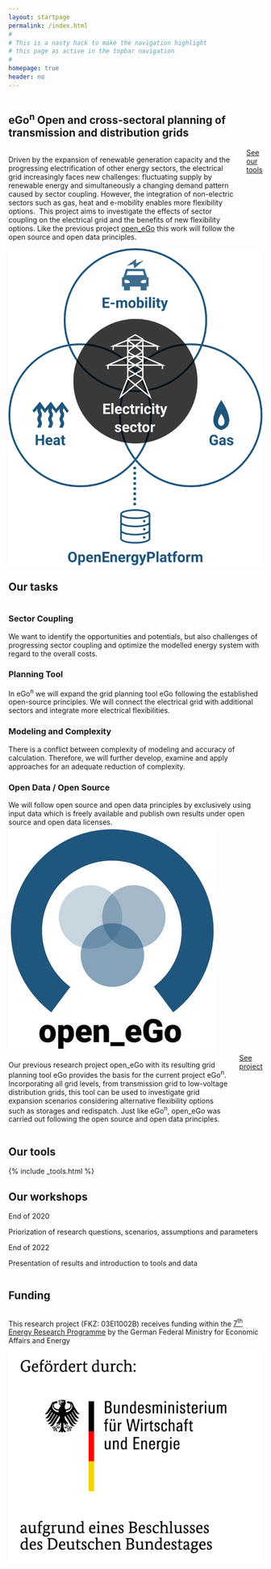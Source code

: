 ```yaml
---
layout: startpage
permalink: /index.html
#
# This is a nasty hack to make the navigation highlight
# this page as active in the topbar navigation
#
homepage: true
header: no
---
```



<div class="page__wrap">

  <section class="hero row row__wrap">
    <div class="columns">
      <h1 class="hero__header">
        <span class="hero__header--name">eGo<sup>n</sup></span>
        <span class="hero__header--text">Open and cross-sectoral planning of transmission and distribution grids</span>
      </h1>
    </div>
    <div class="hero__left large-7 columns">
      <p class="hero__subheader">
        Driven by the expansion of renewable generation capacity and the progressing electrification of other energy sectors, the electrical grid increasingly faces new challenges: fluctuating supply by renewable energy and simultaneously a changing demand pattern caused by sector coupling. However, the integration of non-electric sectors such as gas, heat and e-mobility enables more flexibility options. 
        This project aims to investigate the effects of sector coupling on the electrical grid and the benefits of new flexibility options. Like the previous project <a href="https://openegoproject.,wordpress.com" title="open_eGo">open_eGo</a> this work will follow the open source and open data principles.
      </p>
      <div class="hero__btn">
        <a href="/tools_data/" class="button hero__cta">See our tools</a>
      </div>
    </div>
    <div class="hero__right large-5 columns hero__img">
      <img src="images/HP_hero_img_v3_for_web.svg" alt="Image about how open_egon works">
    </div>
  </section>

  <section class="tasks row row__wrap">
    <div class="small-12 columns tasks__header">
      <h2>Our tasks</h2>
    </div>
    <div class="small-12 columns">
      <div class="tasks__row row">
        <div class="tasks__item medium-6 columns">
          <div class="tasks__item-text">
            <h3 class="tasks__item-title">Sector Coupling</h3>
            We want to identify the opportunities and potentials, but also challenges of progressing sector coupling and optimize the modelled energy system with regard to the overall costs.
          </div>
        </div>
        <div class="tasks__item medium-6 columns">
          <div class="tasks__item-text">
            <h3 class="tasks__item-title">Planning Tool</h3>
            In eGo<sup>n</sup> we will expand the grid planning tool eGo following the established open-source principles. We will connect the electrical grid with additional sectors and integrate more electrical flexibilities.
          </div>
        </div>
      </div>
    </div>
    <div class="small-12 columns">
      <div class="tasks__row row">
        <div class="tasks__item medium-6 columns">
          <div class="tasks__item-text">
          <h3 class="tasks__item-title">Modeling and Complexity</h3>
            There is a conflict between complexity of modeling and accuracy of calculation. Therefore, we will further develop, examine and apply approaches for an adequate reduction of complexity.
          </div>
        </div>
        <div class="tasks__item medium-6 columns">
          <div class="tasks__item-text">
            <h3 class="tasks__item-title">Open Data / Open Source</h3>
            We will follow open source and open data principles by exclusively using input data which is freely available and publish own results under open source and open data licenses. 
          </div>
        </div>
      </div>
    </div>
  </section>

  <section class="openego row row__wrap">
    <div class="columns openego__img">
      <img src="images/open_ego_logo.jpg" alt="Logo open_ego">
    </div>
    <div class="columns openego__text">
      <p>Our previous research project open_eGo with its resulting grid planning tool eGo provides the basis for the current project eGo<sup>n</sup>.  
Incorporating all grid levels, from transmission grid to low-voltage distribution grids, this tool can be used to investigate grid expansion scenarios considering alternative flexibility options such as storages and redispatch. Just like eGo<sup>n</sup>, open_eGo was carried out following the open source and open data principles.
      </p>
      <div class="openego__btn">
        <a href="#" class="button">See project</a>
      </div>
    </div>
  </section>

  <section class="tools row row__wrap">
    <div class="columns tools__header">
      <h2>Our tools</h2>
    </div>
      {% include _tools.html %}
  </section>

  <section class="workshops row row__wrap">
    <div class="columns workshops__header">
      <h2>Our workshops</h2>
    </div>
    <div class="small-12 columns">
      <div class="workshops__row row">
        <div class="workshops__item medium-6 columns">
          <div class="workshops__item-text">
            <div class="workshops__item-date">
              End of 2020
            </div>
            <p>Priorization of research questions, scenarios, assumptions and parameters</p>
          </div>
        </div>
        <div class="workshops__item medium-6 columns">
          <div class="workshops__item-text">
            <div class="workshops__item-date">
              End of 2022
            </div>
            <p>Presentation of results and introduction to tools and data</p>
          </div>
        </div>
      </div>
    </div>
  </section>

  <section class="funding row row__wrap">
    <div class="columns funding__header">
      <h2>Funding</h2>
    </div>
    <div class="columns funding__text">
      <p>This research project (FKZ: 03EI1002B) receives funding within the <a href="https://www.bmwi.de/Redaktion/EN/Artikel/Energy/research-for-an-ecological-reliable-and-affordable-power-supply.html" title="">7<sup>th</sup> Energy Research Programme</a> by the German Federal Ministry for Economic Affairs and Energy</p>
    </div>
    <div class="columns funding__logo">
      <a href="https://www.bmwi.de/" title="Zur BMWI Website">
        <img src="images/BMWI.jpg" alt="Logo vom BMWI">
      </a>
    </div>
  </section>

</div>
